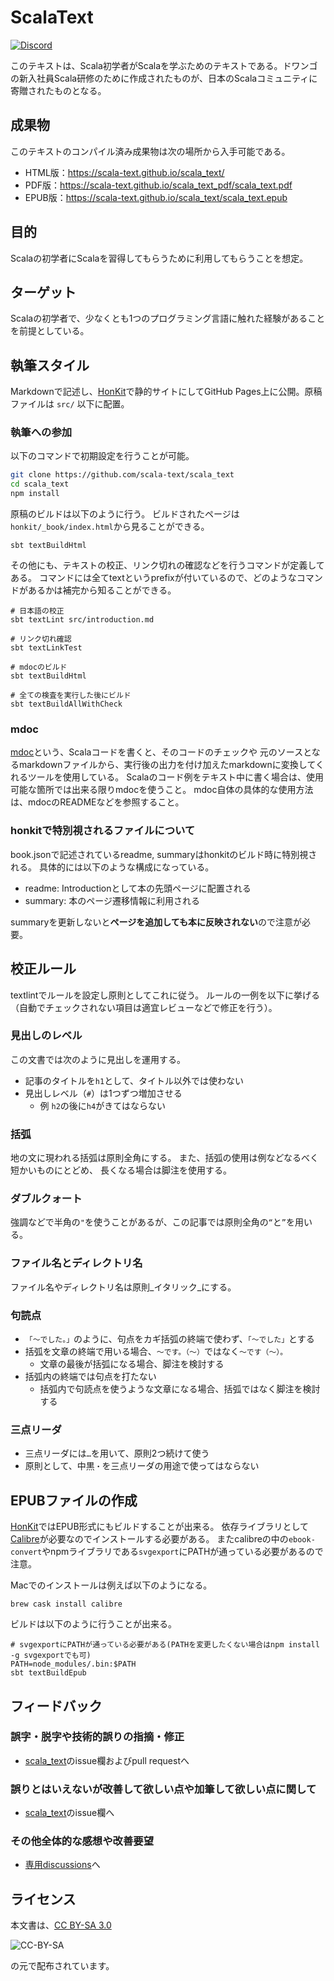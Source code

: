 
# ScalaText
[![Discord](https://img.shields.io/badge/chat-on%20disord-darkslateblue.svg?logo=discord)](https://discord.gg/KHjnS5kQ8M)

このテキストは、Scala初学者がScalaを学ぶためのテキストである。ドワンゴの新入社員Scala研修のために作成されたものが、日本のScalaコミュニティに寄贈されたものとなる。

## 成果物

このテキストのコンパイル済み成果物は次の場所から入手可能である。

- HTML版：https://scala-text.github.io/scala_text/
- PDF版：https://scala-text.github.io/scala_text_pdf/scala_text.pdf
- EPUB版：https://scala-text.github.io/scala_text/scala_text.epub

## 目的

Scalaの初学者にScalaを習得してもらうために利用してもらうことを想定。

## ターゲット

Scalaの初学者で、少なくとも1つのプログラミング言語に触れた経験があることを前提としている。

## 執筆スタイル

Markdownで記述し、[HonKit](https://github.com/honkit/honkit)で静的サイトにしてGitHub Pages上に公開。原稿ファイルは `src/` 以下に配置。

### 執筆への参加

以下のコマンドで初期設定を行うことが可能。

```sh
git clone https://github.com/scala-text/scala_text
cd scala_text
npm install
```

原稿のビルドは以下のように行う。
ビルドされたページは`honkit/_book/index.html`から見ることができる。

```
sbt textBuildHtml
```

その他にも、テキストの校正、リンク切れの確認などを行うコマンドが定義してある。
コマンドには全てtextというprefixが付いているので、どのようなコマンドがあるかは補完から知ることができる。

```
# 日本語の校正
sbt textLint src/introduction.md

# リンク切れ確認
sbt textLinkTest

# mdocのビルド
sbt textBuildHtml

# 全ての検査を実行した後にビルド
sbt textBuildAllWithCheck
```

### mdoc

[mdoc](https://scalameta.org/mdoc/)という、Scalaコードを書くと、そのコードのチェックや
元のソースとなるmarkdownファイルから、実行後の出力を付け加えたmarkdownに変換してくれるツールを使用している。
Scalaのコード例をテキスト中に書く場合は、使用可能な箇所では出来る限りmdocを使うこと。
mdoc自体の具体的な使用方法は、mdocのREADMEなどを参照すること。

### honkitで特別視されるファイルについて

book.jsonで記述されているreadme, summaryはhonkitのビルド時に特別視される。
具体的には以下のような構成になっている。

- readme: Introductionとして本の先頭ページに配置される
- summary: 本のページ遷移情報に利用される

summaryを更新しないと**ページを追加しても本に反映されない**ので注意が必要。


## 校正ルール

textlintでルールを設定し原則としてこれに従う。
ルールの一例を以下に挙げる（自動でチェックされない項目は適宜レビューなどで修正を行う）。

### 見出しのレベル

この文書では次のように見出しを運用する。

- 記事のタイトルを`h1`として、タイトル以外では使わない
- 見出しレベル（`#`）は1つずつ増加させる
  - 例 `h2`の後に`h4`がきてはならない

### 括弧

地の文に現われる括弧は原則全角にする。
また、括弧の使用は例などなるべく短かいものにとどめ、
長くなる場合は脚注を使用する。

### ダブルクォート

強調などで半角の`"`を使うことがあるが、この記事では原則全角の`“`と`”`を用いる。

### ファイル名とディレクトリ名

ファイル名やディレクトリ名は原則_イタリック_にする。

### 句読点

- `「〜でした。」`のように、句点をカギ括弧の終端で使わず、`「〜でした」`とする
- 括弧を文章の終端で用いる場合、`〜です。（〜）`ではなく`〜です（〜）。`
  - 文章の最後が括弧になる場合、脚注を検討する
- 括弧内の終端では句点を打たない
  - 括弧内で句読点を使うような文章になる場合、括弧ではなく脚注を検討する

### 三点リーダ

- 三点リーダには`…`を用いて、原則2つ続けて使う
- 原則として、中黒`・`を三点リーダの用途で使ってはならない

## EPUBファイルの作成

[HonKit](https://github.com/honkit/honkit)ではEPUB形式にもビルドすることが出来る。
依存ライブラリとして[Calibre](https://calibre-ebook.com/)が必要なのでインストールする必要がある。
またcalibreの中の`ebook-convert`やnpmライブラリである`svgexport`にPATHが通っている必要があるので注意。

Macでのインストールは例えば以下のようになる。

```
brew cask install calibre
```

ビルドは以下のように行うことが出来る。

```
# svgexportにPATHが通っている必要がある(PATHを変更したくない場合はnpm install -g svgexportでも可)
PATH=node_modules/.bin:$PATH
sbt textBuildEpub
```

## フィードバック

### 誤字・脱字や技術的誤りの指摘・修正
- [scala_text](https://github.com/scala-text/scala_text)のissue欄およびpull requestへ 
  
### 誤りとはいえないが改善して欲しい点や加筆して欲しい点に関して
- [scala_text](https://github.com/scala-text/scala_text)のissue欄へ

### その他全体的な感想や改善要望
- [専用discussions](https://github.com/scala-text/scala_text/discussions/235)へ

## ライセンス

本文書は、[CC BY-SA 3.0](https://creativecommons.org/licenses/by-nc-sa/3.0/deed.ja)

![CC-BY-SA](https://licensebuttons.net/l/by-sa/3.0/88x31.png)

の元で配布されています。
